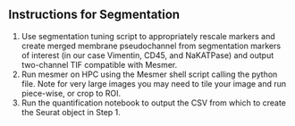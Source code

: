 ## Instructions for Segmentation ##
1. Use segmentation tuning script to appropriately rescale markers and create merged membrane pseudochannel from segmentation markers of interest
   (in our case Vimentin, CD45, and NaKATPase) and output two-channel TIF compatible with Mesmer.
2. Run mesmer on HPC using the Mesmer shell script calling the python file. Note for very large images you may need to tile your image and run piece-wise, or crop to ROI.
3. Run the quantification notebook to output the CSV from which to create the Seurat object in Step 1. 
